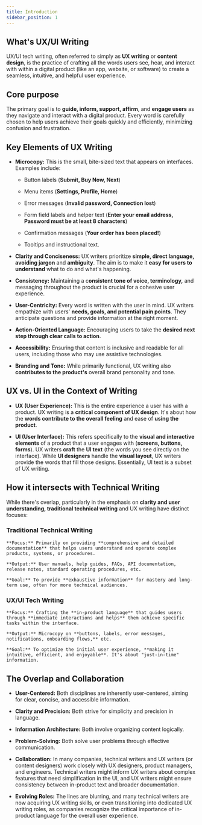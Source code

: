 ```yaml
---
title: Introduction
sidebar_position: 1
---
```


## What's UX/UI Writing

  UX/UI tech writing, often referred to simply as **UX writing** or **content design**, is the practice of crafting all the words users see, hear, and interact with within a digital product (like an app, website, or software) to create a seamless, intuitive, and helpful user experience.

## Core purpose

  The primary goal is to **guide, inform, support, affirm**, and **engage users** as they navigate and interact with a digital product. Every word is carefully chosen to help users achieve their goals quickly and efficiently, minimizing confusion and frustration.

## Key Elements of UX Writing

- **Microcopy:** This is the small, bite-sized text that appears on interfaces. Examples include:

  - Button labels (**Submit, Buy Now, Next**)

  - Menu items (**Settings, Profile, Home**)

  - Error messages (**Invalid password, Connection lost**)

  - Form field labels and helper text (**Enter your email address, Password must be at least 8 characters**)

  - Confirmation messages (**Your order has been placed!**)

  - Tooltips and instructional text.

- **Clarity and Conciseness:** UX writers prioritize **simple, direct language, avoiding jargon** and **ambiguity**. The aim is to make it **easy for users to understand** what to do and what's happening.

- **Consistency:** Maintaining a c**onsistent tone of voice, terminology,** and messaging throughout the product is crucial for a cohesive user experience.

- **User-Centricity:** Every word is written with the user in mind. UX writers empathize with users' **needs, goals, and potential pain points**. They anticipate questions and provide information at the right moment.

- **Action-Oriented Language:** Encouraging users to take the **desired next step through clear calls to action**.

- **Accessibility:** Ensuring that content is inclusive and readable for all users, including those who may use assistive technologies.

- **Branding and Tone:** While primarily functional, UX writing also **contributes to the product's** overall brand personality and tone.

## UX vs. UI in the Context of Writing

- **UX (User Experience):** This is the entire experience a user has with a product. UX writing is a **critical component of UX design**. It's about how the **words contribute to the overall feeling** and ease of **using the product**.

- **UI (User Interface):** This refers specifically to the **visual and interactive elements** of a product that a user engages with (**screens, buttons, forms**). UX writers **craft** the **UI text** (the words you see directly on the interface). While **UI designers** handle the **visual layout**, UX writers provide the words that fill those designs. Essentially, UI text is a subset of UX writing.

## How it intersects with **Technical Writing**

  While there's overlap, particularly in the emphasis on **clarity and user understanding, traditional technical writing** and UX writing have distinct focuses:

### Traditional Technical Writing

    **Focus:** Primarily on providing **comprehensive and detailed documentation** that helps users understand and operate complex products, systems, or procedures.

    **Output:** User manuals, help guides, FAQs, API documentation, release notes, standard operating procedures, etc.

    **Goal:** To provide **exhaustive information** for mastery and long-term use, often for more technical audiences.

### UX/UI Tech Writing

    **Focus:** Crafting the **in-product language** that guides users through **immediate interactions and helps** them achieve specific tasks within the interface.

    **Output:** Microcopy on **buttons, labels, error messages, notifications, onboarding flows,** etc.

    **Goal:** To optimize the initial user experience, **making it intuitive, efficient, and enjoyable**. It's about "just-in-time" information.
    
## The Overlap and Collaboration

- **User-Centered:** Both disciplines are inherently user-centered, aiming for clear, concise, and accessible information.

- **Clarity and Precision:** Both strive for simplicity and precision in language.

- **Information Architecture:** Both involve organizing content logically.

- **Problem-Solving:** Both solve user problems through effective communication.

- **Collaboration:** In many companies, technical writers and UX writers (or content designers) work closely with UX designers, product managers, and engineers. Technical writers might inform UX writers about complex features that need simplification in the UI, and UX writers might ensure consistency between in-product text and broader documentation.

- **Evolving Roles:** The lines are blurring, and many technical writers are now acquiring UX writing skills, or even transitioning into dedicated UX writing roles, as companies recognize the critical importance of in-product language for the overall user experience.
